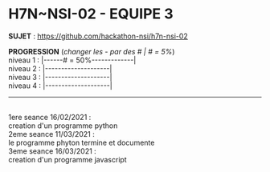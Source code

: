 # **H7N~NSI-02 - EQUIPE 3**

**SUJET** : https://github.com/hackathon-nsi/h7n-nsi-02

**PROGRESSION** (*changer les - par des # | # = 5%*)<br />
niveau 1 : |------# = 50%-------------|<br />
niveau 2 : |--------------------|<br />
niveau 3 : |--------------------|<br />
niveau 4 : |--------------------|<br />

<hr />
<!-- ne pas effacer les lignes ci-dessus et mettre à jour la progression régulièrement -->

<br />
1ere seance 16/02/2021 : <br />
creation d'un programme python<br />
2eme seance 11/03/2021 :<br />
le programme phyton termine et documente<br />
3eme seance 16/03/2021 :<br />
creation d'un programme javascript<br />


